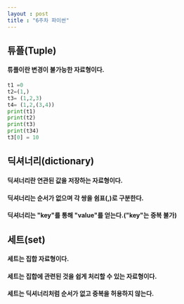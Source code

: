 ```yaml
---
layout : post 
title : "6주차 파이썬"
---
```




## 튜플(Tuple)
#### 튜플이란 변경이 불가능한 자료형이다.

```python
t1 =0
t2=(1,)
t3= (1,2,3)
t4= (1,2,(3,4))
print(t1)
print(t2)
print(t3)
print(t34)
t3[0] = 10

```
## 딕셔너리(dictionary)
#### 딕셔너리란 연관된 값을 저장하는 자료형이다.
#### 딕셔너리는 순서가 없으며 각 쌍을 쉼표(,)로 구분한다.
#### 딕셔너리는 "key"를 통해 "value"를 얻는다.("key"는 중복 불가)
 
## 세트(set)
#### 세트는 집합 자료형이다.
#### 세트는 집합에 관련된 것을 쉽게 처리할 수 있는 자료형이다.
#### 세트는 딕셔너리처럼 순서가 없고 중복을 허용하지 않는다.
